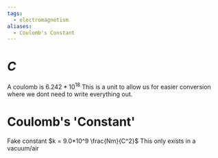 ```yaml
---
tags:
  - electromagnetism
aliases:
  - Coulomb's Constant
---
```

# $C$
A coulomb is $6.242*10^{18}$
This is a unit to allow us for easier conversion where we dont need to write everything out.
# Coulomb's 'Constant'
Fake constant
$k = 9.0*10^9 \frac{Nm}{C^2}$
This only exists in a vacuum/air

